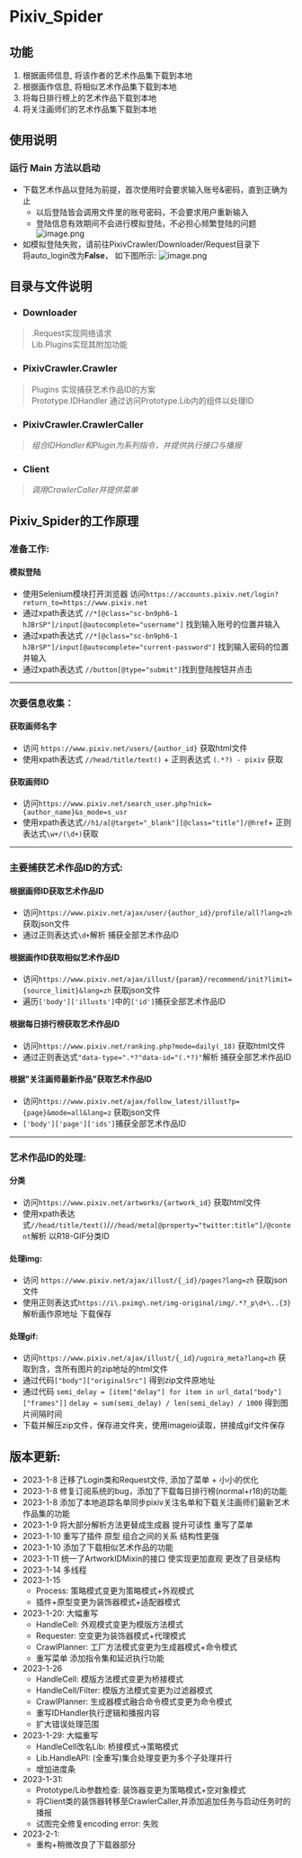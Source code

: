 # Pixiv_Spider
## 功能
1. 根据画师信息, 将该作者的艺术作品集下载到本地  
2. 根据画作信息, 将相似艺术作品集下载到本地  
3. 将每日排行榜上的艺术作品下载到本地  
4. 将关注画师们的艺术作品集下载到本地

## 使用说明
### 运行 Main 方法以启动
- 下载艺术作品以登陆为前提，首次使用时会要求输入账号&密码，直到正确为止
  - 以后登陆皆会调用文件里的账号密码，不会要求用户重新输入
  - 登陆信息有效期间不会进行模拟登陆，不必担心频繁登陆的问题
![image.png](IMG_IN_README/img.png)
- 如模拟登陆失败，请前往PixivCrawler/Downloader/Request目录下  
将auto_login改为**False**， 如下图所示:
![image.png](IMG_IN_README/img_1.png)
## 目录与文件说明
- ### Downloader
>.Request实现网络请求  
Lib.Plugins实现其附加功能
- ### PixivCrawler.Crawler
>Plugins 实现捕获艺术作品ID的方案  
Prototype.IDHandler 通过访问Prototype.Lib内的组件以处理ID
- ### PixivCrawler.CrawlerCaller
>*组合IDHandler和Plugin为系列指令，并提供执行接口与播报*
- ### Client
>*调用CrawlerCaller并提供菜单*

## Pixiv_Spider的工作原理
### 准备工作:
#### 模拟登陆  
- 使用Selenium模块打开浏览器 访问`https://accounts.pixiv.net/login?return_to=https://www.pixiv.net`
- 通过xpath表达式 `//*[@class="sc-bn9ph6-1 hJBrSP"]/input[@autocomplete="username"]` 找到输入账号的位置并输入
- 通过xpath表达式 `//*[@class="sc-bn9ph6-1 hJBrSP"]/input[@autocomplete="current-password"]` 找到输入密码的位置并输入
- 通过xpath表达式 `//button[@type="submit"]`找到登陆按钮并点击
***
### 次要信息收集：
#### 获取画师名字
- 访问 `https://www.pixiv.net/users/{author_id}` 获取html文件
- 使用xpath表达式 `//head/title/text()` + 正则表达式 `(.*?) - pixiv` 获取
#### 获取画师ID
- 访问`https://www.pixiv.net/search_user.php?nick={author_name}&s_mode=s_usr`
- 使用xpath表达式`//h1/a[@target="_blank"][@class="title"]/@href`+ 正则表达式`\w+/(\d+)`获取
***
### 主要捕获艺术作品ID的方式:
#### 根据画师ID获取艺术作品ID
- 访问`https://www.pixiv.net/ajax/user/{author_id}/profile/all?lang=zh` 获取json文件 
- 通过正则表达式`\d+`解析 捕获全部艺术作品ID
#### 根据画作ID获取相似艺术作品ID
- 访问`https://www.pixiv.net/ajax/illust/{param}/recommend/init?limit={source_limit}&lang=zh`  获取json文件 
- 遍历`['body']['illusts']`中的`['id']`捕获全部艺术作品ID
#### 根据每日排行榜获取艺术作品ID
- 访问`https://www.pixiv.net/ranking.php?mode=daily(_18)` 获取html文件
- 通过正则表达式`"data-type=".*?"data-id="(.*?)"`解析 捕获全部艺术作品ID
#### 根据"关注画师最新作品"获取艺术作品ID
- 访问`https://www.pixiv.net/ajax/follow_latest/illust?p={page}&mode=all&lang=z` 获取json文件 
- `['body']['page']['ids']`捕获全部艺术作品ID
***
### 艺术作品ID的处理:
#### 分类
- 访问`https://www.pixiv.net/artworks/{artwork_id}` 获取html文件 
- 使用xpath表达式`//head/title/text()`/`//head/meta[@property="twitter:title"]/@content`解析 以R18-GIF分类ID
#### 处理img: 
- 访问 `https://www.pixiv.net/ajax/illust/{_id}/pages?lang=zh` 获取json文件
- 使用正则表达式`https://i\.pximg\.net/img-original/img/.*?_p\d+\..{3}`解析画作原地址 下载保存
#### 处理gif:
- 访问`https://www.pixiv.net/ajax/illust/{_id}/ugoira_meta?lang=zh` 获取到含，含所有图片的zip地址的html文件
- 通过代码`["body"]["originalSrc"]` 得到zip文件原地址
- 通过代码 `semi_delay = [item["delay"] for item in url_data["body"]["frames"]]`
  `delay = sum(semi_delay) / len(semi_delay) / 1000` 得到图片间隔时间
- 下载并解压zip文件，保存进文件夹，使用imageio读取，拼接成gif文件保存
## 版本更新:
- 2023-1-8 迁移了Login类和Request文件, 添加了菜单 + 小小的优化
- 2023-1-8 修复订阅系统的bug，添加了下载每日排行榜(normal+r18)的功能
- 2023-1-8 添加了本地追踪名单同步pixiv关注名单和下载关注画师们最新艺术作品集的功能
- 2023-1-9 将大部分解析方法更替成生成器 提升可读性 重写了菜单
- 2023-1-10 重写了插件 原型 组合之间的关系 结构性更强
- 2023-1-10 添加了下载相似艺术作品的功能
- 2023-1-11 统一了ArtworkIDMixin的接口 使实现更加直观 更改了目录结构
- 2023-1-14 多线程
- 2023-1-15
   - Process: 策略模式变更为策略模式+外观模式
   - 插件+原型变更为装饰器模式+适配器模式
- 2023-1-20: 大幅重写
   - HandleCell: 外观模式变更为模版方法模式
   - Requester: 空变更为装饰器模式+代理模式 
   - CrawlPlanner: 工厂方法模式变更为生成器模式+命令模式
   - 重写菜单 添加指令集和延迟执行功能
- 2023-1-26
   - HandleCell: 模版方法模式变更为桥接模式
   - HandleCell/Filter: 模版方法模式变更为过滤器模式
   - CrawlPlanner: 生成器模式融合命令模式变更为命令模式
   - 重写IDHandler执行逻辑和播报内容
   - 扩大错误处理范围
- 2023-1-29: 大幅重写
   - HandleCell改名Lib: 桥接模式->策略模式
   - Lib.HandleAPI: (全重写)集合处理变更为多个子处理并行
   - 增加进度条
- 2023-1-31:
   - Prototype/Lib参数检查: 装饰器变更为策略模式+空对象模式
   - 将Client类的装饰器转移至CrawlerCaller,并添加追加任务与启动任务时的播报
   - 试图完全修复encoding error: 失败
- 2023-2-1:
   - 重构+稍微改良了下载器部分

